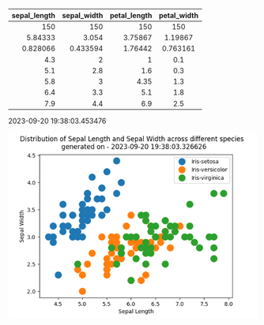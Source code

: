 |   sepal_length |   sepal_width |   petal_length |   petal_width |
|---------------:|--------------:|---------------:|:-------------:|
|     150        |    150        |      150       |    150        |
|       5.84333  |      3.054    |        3.75867 |      1.19867  |
|       0.828066 |      0.433594 |        1.76442 |      0.763161 |
|       4.3      |      2        |        1       |      0.1      |
|       5.1      |      2.8      |        1.6     |      0.3      |
|       5.8      |      3        |        4.35    |      1.3      |
|       6.4      |      3.3      |        5.1     |      1.8      |
|       7.9      |      4.4      |        6.9     |      2.5      |


2023-09-20 19:38:03.453476


![Graph](PlotImage.png)


